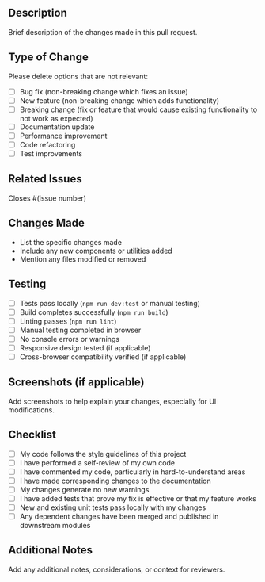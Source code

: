 ## Description

Brief description of the changes made in this pull request.

## Type of Change

Please delete options that are not relevant:

- [ ] Bug fix (non-breaking change which fixes an issue)
- [ ] New feature (non-breaking change which adds functionality)
- [ ] Breaking change (fix or feature that would cause existing functionality to not work as expected)
- [ ] Documentation update
- [ ] Performance improvement
- [ ] Code refactoring
- [ ] Test improvements

## Related Issues

Closes #(issue number)

## Changes Made

- List the specific changes made
- Include any new components or utilities added
- Mention any files modified or removed

## Testing

- [ ] Tests pass locally (`npm run dev:test` or manual testing)
- [ ] Build completes successfully (`npm run build`)
- [ ] Linting passes (`npm run lint`)
- [ ] Manual testing completed in browser
- [ ] No console errors or warnings
- [ ] Responsive design tested (if applicable)
- [ ] Cross-browser compatibility verified (if applicable)

## Screenshots (if applicable)

Add screenshots to help explain your changes, especially for UI modifications.

## Checklist

- [ ] My code follows the style guidelines of this project
- [ ] I have performed a self-review of my own code
- [ ] I have commented my code, particularly in hard-to-understand areas
- [ ] I have made corresponding changes to the documentation
- [ ] My changes generate no new warnings
- [ ] I have added tests that prove my fix is effective or that my feature works
- [ ] New and existing unit tests pass locally with my changes
- [ ] Any dependent changes have been merged and published in downstream modules

## Additional Notes

Add any additional notes, considerations, or context for reviewers.
